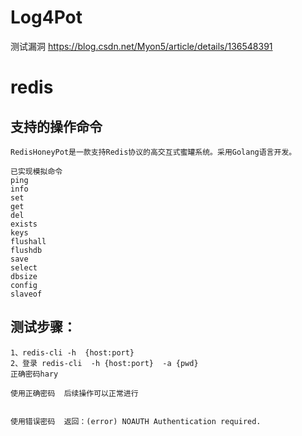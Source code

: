# Log4Pot

测试漏洞
https://blog.csdn.net/Myon5/article/details/136548391


# redis

## 支持的操作命令  

```
RedisHoneyPot是一款支持Redis协议的高交互式蜜罐系统。采用Golang语言开发。

已实现模拟命令
ping
info
set
get
del
exists
keys
flushall
flushdb
save
select
dbsize
config
slaveof
```

## 测试步骤：
```
1、redis-cli -h  {host:port}
2、登录 redis-cli  -h {host:port}  -a {pwd}
正确密码hary

使用正确密码  后续操作可以正常进行


使用错误密码  返回：(error) NOAUTH Authentication required.
```
